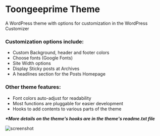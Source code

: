 # Toongeeprime Theme

A WordPress theme with options for customization in the WordPress Customizer

### Customization options include:

- Custom Background, header and footer colors
- Choose fonts (Google Fonts)
- Site Width options
- Display Sticky posts at Archives
- A headlines section for the Posts Homepage


### Other theme features:

- Font colors auto-adjust for readability
- Most functions are pluggable for easier development
- Hooks to add contents to various parts of the theme

***\*More details on the theme's hooks are in the theme's readme.txt file***


![screenshot](https://user-images.githubusercontent.com/39152476/160936850-e8efb85e-6853-4fe1-afbb-c0273a500a43.jpg)

